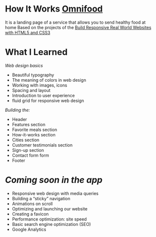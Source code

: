 # How It Works [Omnifood](https://luiscusihuaman.github.io/Omnifood/)

It is a landing page of a service that allows you to send healthy food at home
Based on the projects of the [Build Responsive Real World Websites with HTML5 and CSS3](https://www.udemy.com/course/design-and-develop-a-killer-website-with-html5-and-css3/)

# What I Learned

*Web design basics*
- Beautiful typography
- The meaning of colors in web design
- Working with images, icons
- Spacing and layout
- Introduction to user experience
- fluid grid for responsive web design

*Building the:*
- Header
- Features section
- Favorite meals section
- How-it-works section
- Cities section
- Customer testimonials section
- Sign-up section
- Contact form form
- Footer


# *Coming soon in the app* 	
- Responsive web design with media queries
- Building a “sticky” navigation
- Animations on scroll
- Optimizing and launching our website
- Creating a favicon
- Performance optimization: site speed
- Basic search engine optimization (SEO)
- Google Analytics
